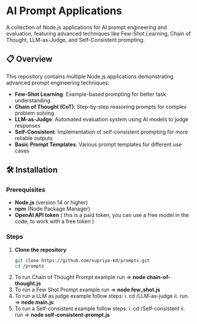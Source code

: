 # AI Prompt Applications

A collection of Node.js applications for AI prompt engineering and evaluation, featuring advanced techniques like Few-Shot Learning, Chain of Thought, LLM-as-Judge, and Self-Consistent prompting.

## 📋 Overview

This repository contains multiple Node.js applications demonstrating advanced prompt engineering techniques:

- **Few-Shot Learning**: Example-based prompting for better task understanding
- **Chain of Thought (CoT)**: Step-by-step reasoning prompts for complex problem solving
- **LLM-as-Judge**: Automated evaluation system using AI models to judge responses
- **Self-Consistent**: Implementation of self-consistent prompting for more reliable outputs
- **Basic Prompt Templates**: Various prompt templates for different use cases

## 🛠️ Installation

### Prerequisites

- **Node.js** (version 14 or higher)
- **npm** (Node Package Manager)
- **OpenAI API token** ( this is a paid token, you can use a free model in the code, to work with a free token )

### Steps

1. **Clone the repository**
   ```bash
   git clone https://github.com/supriya-kd/prompts.git
   cd /prompts

2. To run Chain of Thought Prompt example run => **node chain-of-thought.js**
3. To run a Few Shot Prompt example run => **node few_shot.js**
4. To run a LLM as judge example follow steps:
   i. cd /LLM-as-judge
   ii. run => **node main.js**
6. To run a Self-consistent example follow steps:
   i. cd /Self-consistent 
   ii. run => **node self-consistent-prompt.js**
